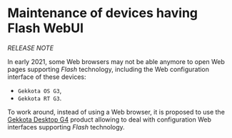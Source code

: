 # Maintenance of devices having Flash WebUI
*RELEASE NOTE*

In early 2021, some Web browsers may not be able anymore to open Web pages supporting *Flash* technology, including the Web configuration interface of these devices:

- `Gekkota OS G3`,
- `Gekkota RT G3`.

To work around, instead of using a Web browser, it is proposed to use the [Gekkota Desktop G4](https://www.qeedji.tech/en/support/index.php?Gekkota_G4_for_device/Gekkota_Desktop_for_Windows) product allowing to deal with configuration Web interfaces supporting *Flash* technology. 


